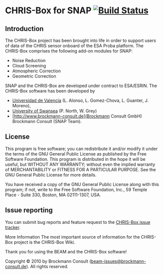 # CHRIS-Box for SNAP [![Build Status](https://travis-ci.org/senbox-org/chris-box.svg?branch=master)](https://travis-ci.org/senbox-org/chris-box)



## Introduction
The CHRIS-Box project has been brought into life in order to support users of data of the CHRIS sensor onboard of the 
ESA Proba platform. The CHRIS-Box comprises the following add-on modules for SNAP:

* Noise Reduction
* Cloud Screening
* Atmospheric Correction
* Geometric Correction

SNAP and the CHRIS-Box are developed under contract to ESA/ESRIN. 
The CHRIS-Box software has been developed by 
* [Universidad de Valencia](http://www.uv.es) (L. Alonso, L. Gomez-Chova, L. Guanter, J. Moreno), 
* [University of Swansea](http://www.swan.ac.uk) (P. North, W. Grey) 
* [http://www.brockmann-consult.de](Brockmann Consult GmbH) Brockmann Consult (SNAP Team).


## License
This program is free software; you can redistribute it and/or modify it under the terms of the GNU General Public 
License as published by the Free Software Foundation. This program is distributed in the hope it will be useful, 
but WITHOUT ANY WARRANTY; without even the implied warranty of MERCHANTABILITY or FITNESS FOR A PARTICULAR PURPOSE. 
See the GNU General Public License for more details.

You have received a copy of the GNU General Public License along with this program; if not, write to the 
Free Software Foundation, Inc., 59 Temple Place - Suite 330, Boston, MA 02111-1307, USA.

## Issue reporting
You can submit bug reports and feature request to the [CHRIS-Box issue tracker](https://github.com/senbox-org/chris-box).

More Information
The most important source of information for the CHRIS-Box project is the CHRIS-Box Wiki.

Thank you for using the BEAM and the CHRIS-Box software!

Copyright © 2010 by Brockmann Consult (beam-issues@brockmann-consult.de). All rights reserved.